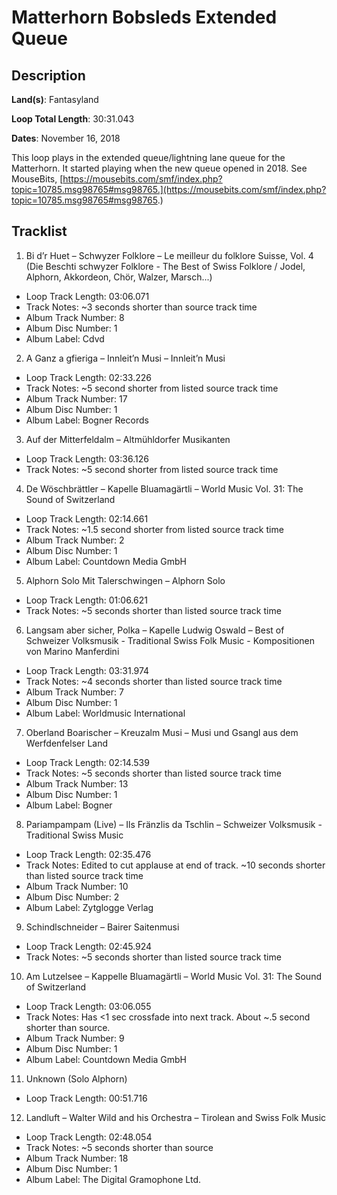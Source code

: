 # Matterhorn Bobsleds Extended Queue

## Description

**Land(s)**: Fantasyland

**Loop Total Length**: 30:31.043

**Dates**: November 16, 2018

This loop plays in the extended queue/lightning lane queue for the Matterhorn. It started playing when the new queue opened in 2018. See MouseBits, [https://mousebits.com/smf/index.php?topic=10785.msg98765#msg98765.](https://mousebits.com/smf/index.php?topic=10785.msg98765#msg98765.)

## Tracklist

1. Bi d’r Huet – Schwyzer Folklore – Le meilleur du folklore Suisse, Vol. 4 (Die Beschti schwyzer Folklore - The Best of Swiss Folklore / Jodel, Alphorn, Akkordeon, Chör, Walzer, Marsch...)
- Loop Track Length: 03:06.071
- Track Notes: ~3 seconds shorter than source track time
- Album Track Number: 8
- Album Disc Number: 1
- Album Label: Cdvd

2. A Ganz a gfieriga – Innleit’n Musi – Innleit’n Musi
- Loop Track Length: 02:33.226
- Track Notes: ~5 second shorter from listed source track time
- Album Track Number: 17
- Album Disc Number: 1
- Album Label: Bogner Records

3. Auf der Mitterfeldalm – Altmühldorfer Musikanten
- Loop Track Length: 03:36.126
- Track Notes: ~5 second shorter from listed source track time

4. De Wöschbrättler – Kapelle Bluamagärtli – World Music Vol. 31: The Sound of Switzerland
- Loop Track Length: 02:14.661
- Track Notes: ~1.5 second shorter from listed source track time
- Album Track Number: 2
- Album Disc Number: 1
- Album Label: Countdown Media GmbH

5. Alphorn Solo Mit Talerschwingen – Alphorn Solo
- Loop Track Length: 01:06.621
- Track Notes: ~5 seconds shorter than listed source track time

6. Langsam aber sicher, Polka – Kapelle Ludwig Oswald – Best of Schweizer Volksmusik - Traditional Swiss Folk Music - Kompositionen von Marino Manferdini
- Loop Track Length: 03:31.974
- Track Notes: ~4 seconds shorter than listed source track time
- Album Track Number: 7
- Album Disc Number: 1
- Album Label: Worldmusic International

7. Oberland Boarischer – Kreuzalm Musi – Musi und Gsangl aus dem Werfdenfelser Land
- Loop Track Length: 02:14.539
- Track Notes: ~5 seconds shorter than listed source track time
- Album Track Number: 13
- Album Disc Number: 1
- Album Label: Bogner

8. Pariampampam (Live) – Ils Fränzlis da Tschlin – Schweizer Volksmusik - Traditional Swiss Music
- Loop Track Length: 02:35.476
- Track Notes: Edited to cut applause at end of track. ~10 seconds shorter than listed source track time
- Album Track Number: 10
- Album Disc Number: 2
- Album Label: Zytglogge Verlag

9. Schindlschneider – Bairer Saitenmusi
- Loop Track Length: 02:45.924
- Track Notes: ~5 seconds shorter than listed source track time

10. Am Lutzelsee – Kappelle Bluamagärtli – World Music Vol. 31: The Sound of Switzerland
- Loop Track Length: 03:06.055
- Track Notes: Has <1 sec crossfade into next track. About ~.5 second shorter than source.
- Album Track Number: 9
- Album Disc Number: 1
- Album Label: Countdown Media GmbH

11. Unknown (Solo Alphorn)
- Loop Track Length: 00:51.716

12. Landluft – Walter Wild and his Orchestra – Tirolean and Swiss Folk Music
- Loop Track Length: 02:48.054
- Track Notes: ~5 seconds shorter than source
- Album Track Number: 18
- Album Disc Number: 1
- Album Label: The Digital Gramophone Ltd.
